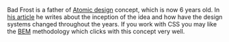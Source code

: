 Bad Frost is a father of [Atomic design](https://bradfrost.com/blog/post/atomic-web-design/) concept, which is now 6 years old. In [his article](http://bradfrost.com/blog/post/extending-atomic-design/) he writes about the inception of the idea and how have the design systems changed throughout the years. If you work with CSS you may like the [BEM](http://getbem.com/introduction/) methodology which clicks with this concept very well.
